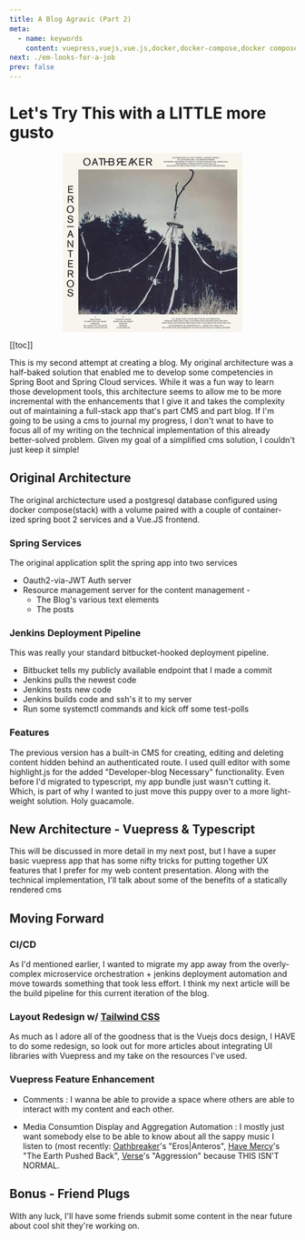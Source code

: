 ```yaml
---
title: A Blog Agravic (Part 2)
meta: 
  - name: keywords
    content: vuepress,vuejs,vue.js,docker,docker-compose,docker compose,docker stack,postgres,postgresql,typescript,js migration,ts,OOP,MVC,REST,OAuth2,tailwind css,design,software engineering,cms,architecture
next: ./em-looks-for-a-job
prev: false
---
```


# Let's Try This with a LITTLE more gusto

<img src="./music/Eros_Anteros.jpg" style="display: block; margin: 0 auto 0 auto;" />

[[toc]]

This is my second attempt at creating a blog. My original architecture was a half-baked solution that enabled me to develop some competencies in Spring Boot and Spring Cloud services. While it was a fun way to learn those development tools, this architecture seems to allow me to be more incremental with the enhancements that I give it and takes the complexity out of maintaining a full-stack app that's part CMS and part blog. If I'm going to be using a cms to journal my progress, I don't wnat to have to focus all of my writing on the technical implementation of this already better-solved problem. Given my goal of a simplified cms solution, I couldn't just keep it simple!

## Original Architecture

The original archictecture used a postgresql database configured using docker compose(stack) with a volume paired with a couple of container-ized spring boot 2 services and a Vue.JS frontend.

### Spring Services

The original application split the spring app into two services

- Oauth2-via-JWT Auth server
- Resource management server for the content management -
  - The Blog's various text elements
  - The posts

### Jenkins Deployment Pipeline

This was really your standard bitbucket-hooked deployment pipeline.

- Bitbucket tells my publicly available endpoint that I made a commit
- Jenkins pulls the newest code
- Jenkins tests new code
- Jenkins builds code and ssh's it to my server
- Run some systemctl commands and kick off some test-polls

### Features

The previous version has a built-in CMS for creating, editing and deleting content hidden behind an authenticated route. I used quill editor with some highlight.js for the added "Developer-blog Necessary" functionality. Even before I'd migrated to typescript, my app bundle just wasn't cutting it. Which, is part of why I wanted to just move this puppy over to a more light-weight solution. Holy guacamole.

## New Architecture - Vuepress & Typescript

This will be discussed in more detail in my next post, but I have a super basic vuepress app that has some nifty tricks for putting together UX features that I prefer for my web content presentation. Along with the technical implementation, I'll talk about some of the benefits of a statically rendered cms

## Moving Forward

### CI/CD

As I'd mentioned earlier, I wanted to migrate my app away from the overly-complex microservice orchestration + jenkins deployment automation and move towards something that took less effort. I think my next article will be the build pipeline for this current iteration of the blog.

### Layout Redesign w/ [Tailwind CSS](https://tailwindcss.com/)

As much as I adore all of the goodness that is the Vuejs docs design, I HAVE to do some redesign, so look out for more articles about integrating UI libraries with Vuepress and my take on the resources I've used.

### Vuepress Feature Enhancement

- Comments : I wanna be able to provide a space where others are able to interact with my content and each other.

- Media Consumtion Display and Aggregation Automation : I mostly just want somebody else to be able to know about all the sappy music I listen to (most recently: [Oathbreaker](http://theoathbreakerreigns.com/)'s "Eros|Anteros", [Have Mercy](http://www.wearehavemercy.com/)'s "The Earth Pushed Back", [Verse](https://myspace.com/verse)'s "Aggression" because THIS ISN'T NORMAL.

## Bonus - Friend Plugs

With any luck, I'll have some friends submit some content in the near future about cool shit they're working on.
